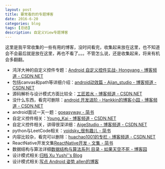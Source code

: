 ```yaml
---
layout: post
title: 要常看的的专题博客
date: 2016-6-20
categories: blog
tags: [总结]
description: 自定义View专题博客
---
```


这里是我平常收集的一些有用的博客，没时间看完，收集起来放在这里，也不知道会不会最后就是放在这里，再也不看了。。。不管怎么说，还是收集起来，将来有机会多翻翻。  


- 鸿洋大神的自定义控件专题：[Android 自定义控件实战- Hongyang - 博客频道 - CSDN.NET](http://blog.csdn.net/lmj623565791/article/category/2680595)
- 包括canvas和path等详细介绍：[android动效篇 - Ajian_studio - 博客频道 - CSDN.NET](http://blog.csdn.net/tianjian4592/article/category/2873607)   
- 源码解析与设计模式方面比较全：[工匠若水 - 博客频道 - CSDN.NET](http://blog.csdn.net/yanbober/article/list/1)
- 没什么东西，看完可删除：[android 开发进阶 - Hankkin的博客小园 - 博客频道 - CSDN.NET](http://blog.csdn.net/lyhhj/article/category/5726061)     
- android面试一天一题：[goeasyway - 简书](http://www.jianshu.com/users/f9fbc7a39b36/latest_articles)
- 自定义控件相关：[Young_Kai - 博客频道 - CSDN.NET](http://blog.csdn.net/tyk0910?viewmode=contents)
- 自定义控件相关，讲得很深详细：[AigeStudio - 博客频道 - CSDN.NET](http://blog.csdn.net/aigestudio?viewmode=contents)
- python与LeetCode相关：[voidsky_很有趣儿 - 简书](http://www.jianshu.com/users/30f737ee0051/latest_articles)
- 内容比较杂，看完可以删除：[huachao1001的专栏 - 博客频道 - CSDN.NET](http://blog.csdn.net/huachao1001)
- ReactNative开发文集[ReactNative开发 - 文集 - 简书](http://www.jianshu.com/notebooks/2315713/latest)
- 数据结构与算法详细[数据结构与算法系列 目录 - 如果天空不死 - 博客园](http://www.cnblogs.com/skywang12345/p/3603935.html)
- 设计模式相关:[归档 Xu Yushi''s Blog](http://xuyushi.github.io/archives/)
- 设计模式相关:[写点 Android 姿势 allen的博客](http://allenwu.itscoder.com/android#undefined)